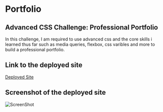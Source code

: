 # Portfolio

## Advanced CSS Challenge: Professional Portfolio

In this challenge, I am required to use advanced css and the core skills i learned thus far such as media queries, flexbox, css varibles and more to build a professional portfolio.


## Link to the deployed site
[Deployed Site](https://onlydeniros.github.io/pro-portfolio/)

## Screenshot of the deployed site
![ScreenShot](./assets/images/portolio-ss.png)